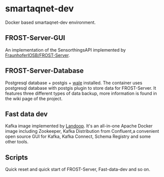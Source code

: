 # smartaqnet-dev
Docker based smartaqnet-dev environment.
## FROST-Server-GUI
An implementation of the SensorthingsAPI implemented by [FraunhoferIOSB/FROST-Server](https://github.com/FraunhoferIOSB/FROST-Server).
## FROST-Server-Database
Postgresql database + postgis + [wale](https://github.com/wal-e/wal-e) installed. The container uses postgresql database with postgis plugin to store data for FROST-Server. It features three different types of data backup, more information is found in the wiki page of the project.
## Fast data dev
Kafka image implemented by [Landoop](https://github.com/Landoop/fast-data-dev). It's an all-in-one Apache Docker image including Zookeeper, Kafka Distribution from Confluent,a convenient open source GUI for Kafka, Kafka Connect, Schema Registry and some other tools.
## Scripts
Quick reset and quick start of FROST-Server, Fast-data-dev and so on.
